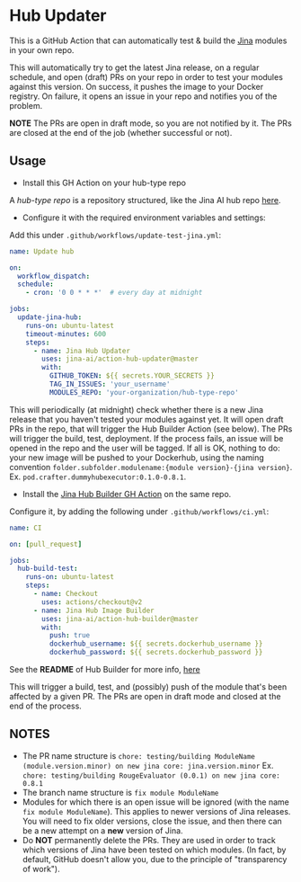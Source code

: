 # Hub Updater

This is a GitHub Action that can automatically test & build the [Jina](https://github.com/jina-ai/jina) modules in your own repo.

This will automatically try to get the latest Jina release, on a regular schedule, and open (draft) PRs on your repo in order to test your modules against this version. On success, it pushes the image to your Docker registry. On failure, it opens an issue in your repo and notifies you of the problem.

**NOTE** The PRs are open in draft mode, so you are not notified by it. The PRs are closed at the end of the job (whether successful or not). 

## Usage

- Install this GH Action on your hub-type repo

A *hub-type repo* is a repository structured, like the Jina AI hub repo [here](https://github.com/jina-ai/jina-hub).

- Configure it with the required environment variables and settings:

Add this under `.github/workflows/update-test-jina.yml`:

```yaml
name: Update hub

on:
  workflow_dispatch:
  schedule:
    - cron: '0 0 * * *'  # every day at midnight

jobs:
  update-jina-hub:
    runs-on: ubuntu-latest
    timeout-minutes: 600
    steps:
      - name: Jina Hub Updater
        uses: jina-ai/action-hub-updater@master
        with:
          GITHUB_TOKEN: ${{ secrets.YOUR_SECRETS }}
          TAG_IN_ISSUES: 'your_username'
          MODULES_REPO: 'your-organization/hub-type-repo'

```

This will periodically (at midnight) check whether there is a new Jina release that you haven't tested your modules against yet. It will open draft PRs in the repo, that will trigger the Hub Builder Action (see below). The PRs will trigger the build, test, deployment. If the process fails, an issue will be opened in the repo and the user will be tagged. If all is OK, nothing to do: your new image will be pushed to your Dockerhub, using the naming convention `folder.subfolder.modulename:{module version}-{jina version}`. Ex. `pod.crafter.dummyhubexecutor:0.1.0-0.8.1`.

- Install the [Jina Hub Builder GH Action](https://github.com/jina-ai/action-hub-builder) on the same repo.

Configure it, by adding the following under `.github/workflows/ci.yml`:

```yaml
name: CI

on: [pull_request]

jobs:
  hub-build-test:
    runs-on: ubuntu-latest
    steps:
      - name: Checkout
        uses: actions/checkout@v2
      - name: Jina Hub Image Builder
        uses: jina-ai/action-hub-builder@master
        with:
          push: true
          dockerhub_username: ${{ secrets.dockerhub_username }}
          dockerhub_password: ${{ secrets.dockerhub_password }}
```

See the **README** of Hub Builder for more info, [here](https://github.com/jina-ai/hub-builder/blob/master/README.md)

This will trigger a build, test, and (possibly) push of the module that's been affected by a given PR. The PRs are open in draft mode and closed at the end of the process.

## NOTES

- The PR name structure is `chore: testing/building ModuleName (module.version.minor) on new jina core: jina.version.minor` Ex. `chore: testing/building RougeEvaluator (0.0.1) on new jina core: 0.8.1`
- The branch name structure is `fix module ModuleName`
- Modules for which there is an open issue will be ignored (with the name `fix module ModuleName`). This applies to newer versions of Jina releases. You will need to fix older versions, close the issue, and then there can be a new attempt on a **new** version of Jina. 
- Do **NOT** permanently delete the PRs. They are used in order to track which versions of Jina have been tested on which modules. (In fact, by default, GitHub doesn't allow you, due to the principle of "transparency of work").
